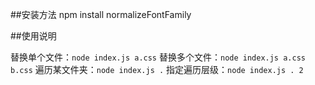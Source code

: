 ##安装方法
npm install normalizeFontFamily

##使用说明

替换单个文件：`node index.js a.css`
替换多个文件：`node index.js a.css b.css`
遍历某文件夹：`node index.js .`
指定遍历层级：`node index.js . 2`